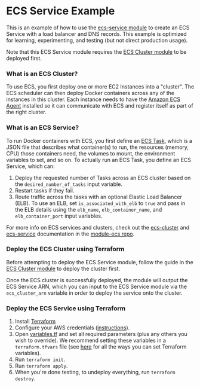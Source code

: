 # ECS Service Example 

This is an example of how to use the [ecs-service
module](/modules/services/ecs-service) to create an ECS Service with a load
balancer and DNS records. 
This example is optimized for learning, experimenting, and testing (but not
direct production usage). 

Note that this ECS Service module requires the [ECS Cluster
module](/modules/services/ecs-cluster) to be
deployed first.  

### What is an ECS Cluster?

To use ECS, you first deploy one or more EC2 Instances into a "cluster". The ECS scheduler can then deploy Docker
containers across any of the instances in this cluster. Each instance needs to have the [Amazon ECS
Agent](http://docs.aws.amazon.com/AmazonECS/latest/developerguide/ECS_agent.html) installed so it can communicate with
ECS and register itself as part of the right cluster.

### What is an ECS Service?

To run Docker containers with ECS, you first define an [ECS
Task](http://docs.aws.amazon.com/AmazonECS/latest/developerguide/task_defintions.html), which is a JSON file that
describes what container(s) to run, the resources (memory, CPU) those containers need, the volumes to mount, the
environment variables to set, and so on. To actually run an ECS Task, you define an ECS Service, which can:

1. Deploy the requested number of Tasks across an ECS cluster based on the `desired_number_of_tasks` input variable.
1. Restart tasks if they fail.
1. Route traffic across the tasks with an optional Elastic Load Balancer (ELB). To use an ELB, set `is_associated_with_elb`
   to `true` and pass in the ELB details using the `elb_name`, `elb_container_name`, and `elb_container_port`
   input variables.

For more info on ECS services and clusters, check out the
[ecs-cluster](https://github.com/gruntwork-io/module-ecs/tree/master/modules/ecs-cluster) and
[ecs-service](https://github.com/gruntwork-io/module-ecs/tree/master/modules/ecs-service) documentation in the
[module-ecs repo](https://github.com/gruntwork-io/module-ecs).

### Deploy the ECS Cluster using Terraform 

Before attempting to deploy the ECS Service module, follow the guide in the
[ECS Cluster module](/modules/services/ecs-cluster) to deploy the cluster
first. 

Once the ECS cluster is successfully deployed, the module will output the ECS
Service ARN, which you can input to the ECS Service module via the
`ecs_cluster_arn` variable in order to deploy
the service onto the cluster.

### Deploy the ECS Service using Terraform 

1. Install [Terraform](https://www.terraform.io)
1. Configure your AWS credentials
   ([instructions](https://blog.gruntwork.io/a-comprehensive-guide-to-authenticating-to-aws-on-the-command-line-63656a686799)).
1. Open [variables.tf](variables.tf) and set all required parameters (plus any others you wish to override).
   We recommend setting these variables in a `terraform.tfvars` file (see
   [here](https://www.terraform.io/docs/configuration/variables.html#assigning-values-to-root-module-variables) for
   all the ways you can set Terraform variables).
1. Run `terraform init`.
1. Run `terraform apply`.
1. When you're done testing, to undeploy everything, run `terraform destroy`.
